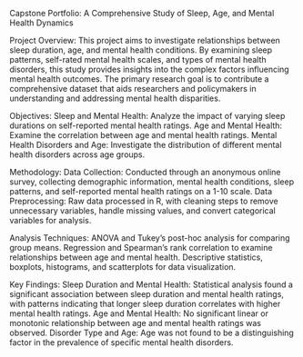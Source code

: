 Capstone Portfolio: 
A Comprehensive Study of Sleep, Age, and Mental Health Dynamics

Project Overview:
This project aims to investigate relationships between sleep duration, age, and mental health conditions. By examining sleep patterns, self-rated mental health scales, and types of mental health disorders, this study provides insights into the complex factors influencing mental health outcomes. The primary research goal is to contribute a comprehensive dataset that aids researchers and policymakers in understanding and addressing mental health disparities.

Objectives:
Sleep and Mental Health: Analyze the impact of varying sleep durations on self-reported mental health ratings.
Age and Mental Health: Examine the correlation between age and mental health ratings.
Mental Health Disorders and Age: Investigate the distribution of different mental health disorders across age groups.

Methodology:
Data Collection: Conducted through an anonymous online survey, collecting demographic information, mental health conditions, sleep patterns, and self-reported mental health ratings on a 1-10 scale.
Data Preprocessing: Raw data processed in R, with cleaning steps to remove unnecessary variables, handle missing values, and convert categorical variables for analysis.

Analysis Techniques:
ANOVA and Tukey’s post-hoc analysis for comparing group means.
Regression and Spearman’s rank correlation to examine relationships between age and mental health.
Descriptive statistics, boxplots, histograms, and scatterplots for data visualization.

Key Findings:
Sleep Duration and Mental Health: Statistical analysis found a significant association between sleep duration and mental health ratings, with patterns indicating that longer sleep duration correlates with higher mental health ratings.
Age and Mental Health: No significant linear or monotonic relationship between age and mental health ratings was observed.
Disorder Type and Age: Age was not found to be a distinguishing factor in the prevalence of specific mental health disorders.
